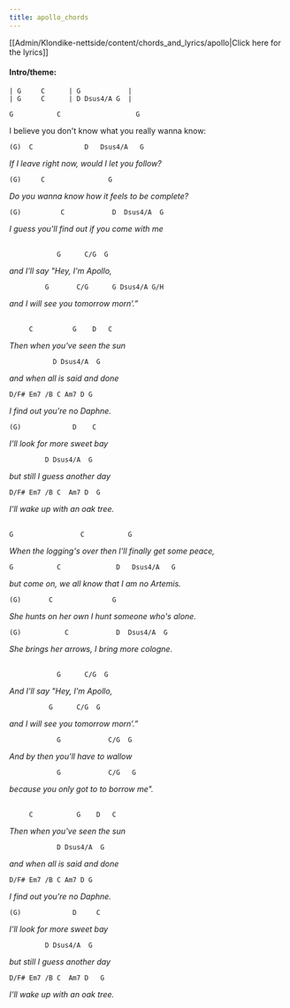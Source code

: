 ```yaml
---
title: apollo_chords
---
```


[[Admin/Klondike-nettside/content/chords_and_lyrics/apollo|Click here for the lyrics]]

#### Intro/theme:

```
| G     C      | G            |
| G     C      | D Dsus4/A G  |
```

`G           C                   G`

<p class="lyric">I believe you don't know what you really wanna know:</p>

`(G)  C             D   Dsus4/A   G`

_If I leave right now, would I let you follow?_

`(G)     C                G`

_Do you wanna know how it feels to be complete?_

`(G)          C            D  Dsus4/A  G`

_I guess you'll find out if you come with me_
<br><br>

`            G      C/G  G`

_and I’ll say "Hey, I'm Apollo,_

`         G       C/G      G Dsus4/A G/H`

_and I will see you tomorrow morn’.”_
<br><br>

`     C          G    D   C`

_Then when you've seen the sun_

`           D Dsus4/A  G`

_and when all is said and done_

`D/F# Em7 /B C Am7 D G`

_I find out you're no Daphne._

`(G)             D    C`

_I'll look for more sweet bay_

`         D Dsus4/A  G`

_but still I guess another day_

`D/F# Em7 /B C  Am7 D  G`

_I'll wake up with an oak tree._
<br><br>

`G                 C           G`

_When the logging's over then I'll finally get some peace,_

`G           C              D   Dsus4/A   G`

_but come on, we all know that I am no Artemis._

`(G)       C               G`

_She hunts on her own I hunt someone who's alone._

`(G)           C            D  Dsus4/A  G`

_She brings her arrows, I bring more cologne._
<br><br>

`            G      C/G  G`

_And I'll say "Hey, I'm Apollo,_

`          G      C/G  G`

_and I will see you tomorrow morn’.”_

`            G            C/G  G`

_And by then you'll have to wallow_

`            G            C/G   G`

_because you only got to to borrow me"._
<br><br>

`     C           G    D   C`

_Then when you've seen the sun_

`            D Dsus4/A  G`

_and when all is said and done_

`D/F# Em7 /B C Am7 D G`

_I find out you're no Daphne._

`(G)             D     C`

_I'll look for more sweet bay_

`         D Dsus4/A  G`

_but still I guess another day_

`D/F# Em7 /B C  Am7 D   G`

_I'll wake up with an oak tree._
